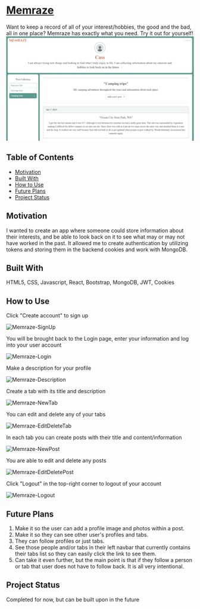 # [Memraze](https://youtu.be/3zuAoxVZfMk)
Want to keep a record of all of your interest/hobbies, the good and the bad, all in one place? Memraze has exactly what you need. Try it out for yourself!
![Memraze](frontend/src/assets/Memraze.jpg)
## Table of Contents
* [Motivation](#motivation)
* [Built With](#built-with)
* [How to Use](#how-to-use)
* [Future Plans](#future-plans)
* [Project Status](#project-status)
## Motivation
I wanted to create an app where someone could store information about their interests, and be able to look back on it to see what may or may not have worked in the past. It allowed me to create authentication by utilizing tokens and storing them in the backend cookies and work with MongoDB.
## Built With
HTML5, CSS, Javascript, React, Bootstrap, MongoDB, JWT, Cookies
## How to Use
Click "Create account" to sign up

![Memraze-SignUp](https://github.com/user-attachments/assets/b9943bbc-ee8a-44e4-9367-1f385ba65145)

You will be brought back to the Login page, enter your information and log into your user account

![Memraze-Login](https://github.com/user-attachments/assets/bdd6b996-b9e3-401b-8e14-57f2d7646116)

Make a description for your profile

![Memraze-Description](https://github.com/user-attachments/assets/37167143-06a5-4584-8a30-027ed139fe6a)

Create a tab with its title and description

![Memraze-NewTab](https://github.com/user-attachments/assets/b1289a21-0647-44c8-9de8-c6599fc567a9)

You can edit and delete any of your tabs

![Memraze-EditDeleteTab](https://github.com/user-attachments/assets/bcfa008f-2199-4ab7-ba90-7a189d854348)

In each tab you can create posts with their title and content/information

![Memraze-NewPost](https://github.com/user-attachments/assets/ab130c68-6610-42b6-a184-4d32c6c5a954)

You are able to edit and delete any posts

![Memraze-EditDeletePost](https://github.com/user-attachments/assets/fa760e19-f57c-412d-9aa9-ba6a41f931cd)

Click "Logout" in the top-right corner to logout of your account

![Memraze-Logout](https://github.com/user-attachments/assets/8549d089-a8d0-4556-a34d-d906ac58ec2c)

## Future Plans
1. Make it so the user can add a profile image and photos within a post.
2. Make it so they can see other user's profiles and tabs.
3. They can follow profiles or just tabs.
4. See those people and/or tabs in their left navbar that currently contains their tabs list so they can easily click the link to see them.
5. Can take it even further, but the main point is that if they follow a person or tab that user does not have to follow back. It is all very intentional.

## Project Status
Completed for now, but can be built upon in the future
